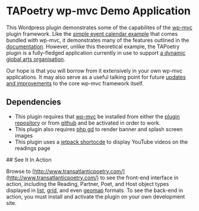 # TAPoetry wp-mvc Demo Application

This Wordpress plugin demonstrates some of the capabilites of the [wp-mvc](https://github.com/tombenner/wp-mvc) plugin framework. Like the [simple event calendar example](https://github.com/tombenner/wp-mvc/tree/master/examples/events-calendar-example) that comes bundled with wp-mvc, it demonstrates many of the features outlined in the [documentation](http://wpmvc.org/). However, unlike this theoretical example, the TAPoetry plugin is a fully-fledged application currently in use to support [a dynamic global arts organisation](http://www.transatlanticpoetry.com/).

Our hope is that you will borrow from it extensively in your own wp-mvc applications. It may also serve as a useful talking point for future [updates and improvements](https://github.com/tombenner/wp-mvc/issues) to the core wp-mvc framework itself.

## Dependencies

 * This plugin requires that [wp-mvc](http://wpmvc.org/) be installed from either the [plugin repository](https://wordpress.org/plugins/wp-mvc/) or from [github](https://github.com/tombenner/wp-mvc) and be activated in order to work.
 * This plugin also requires [php gd](https://php.net/manual/en/book.image.php) to render banner and splash screen images
 * This plugin uses a [jetpack shortocde](http://jetpack.me/support/shortcode-embeds/) to display YouTube videos on the readings page
 
## See It In Action

 Browse to [http://www.transatlanticpoetry.com/](http://www.transatlanticpoetry.com/) to see the front-end interface in action, including the Reading, Partner, Poet, and Host object types displayed in [list](http://www.transatlanticpoetry.com/readings/), [grid](http://www.transatlanticpoetry.com/poets/), and even [geomap](http://www.transatlanticpoetry.com/the-map/) formats. To see the back-end in action, you must install and activate the plugin on your own development site.
